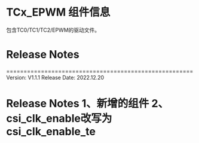 # TCx_EPWM 组件信息
包含TC0/TC1/TC2/EPWM的驱动文件。

# Release Notes
======================================================
Version: V1.1.1
Release Date: 2022.12.20

Release Notes
1、新增的组件
2、csi_clk_enable改写为csi_clk_enable_te
======================================================
